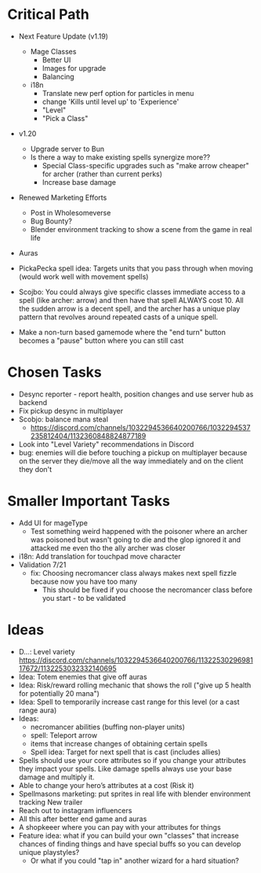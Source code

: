# Critical Path
- Next Feature Update (v1.19)
    - Mage Classes
        - Better UI
        - Images for upgrade
        - Balancing
    - i18n
        - Translate new perf option for particles in menu
        - change 'Kills until level up' to 'Experience'
        - "Level"
        - "Pick a Class"

- v1.20
    - Upgrade server to Bun
    - Is there a way to make existing spells synergize more??
        - Special Class-specific upgrades such as "make arrow cheaper" for archer (rather than current perks)
        - Increase base damage
- Renewed Marketing Efforts
    - Post in Wholesomeverse
    - Bug Bounty?
    - Blender environment tracking to show a scene from the game in real life
- Auras
- PickaPecka spell idea: Targets units that you pass through when moving (would work well with movement spells)
- Scojbo: You could always give specific classes immediate access to a spell (like archer: arrow) and then have that spell ALWAYS cost 10.  All the sudden arrow is a decent spell, and the archer has a unique play pattern that revolves around repeated casts of a unique spell.
- Make a non-turn based gamemode where the "end turn" button becomes a "pause" button where you can still cast


# Chosen Tasks
- Desync reporter - report health, position changes and use server hub as backend
- Fix pickup desync in multiplayer
- Scobjo: balance mana steal
    - https://discord.com/channels/1032294536640200766/1032294537235812404/1132360848824877189
- Look into "Level Variety" recommendations in Discord
- bug: enemies will die before touching a pickup on multiplayer because on the server they die/move all the way immediately and on the client they don't


# Smaller Important Tasks
- Add UI for mageType
    - Test something weird happened with the poisoner where an archer was poisoned but wasn't going to die and the glop ignored it and attacked me even tho the ally archer was closer
- i18n: Add translation for touchpad move character
- Validation 7/21
    - fix: Choosing necromancer class always makes next spell fizzle because now you have too many
        - This should be fixed if you choose the necromancer class before you start - to be validated


# Ideas
- D...: Level variety https://discord.com/channels/1032294536640200766/1132253029698117672/1132253032332140695
- Idea: Totem enemies that give off auras
- Idea: Risk/reward rolling mechanic that shows the roll ("give up 5 health for potentially 20 mana")
- Idea: Spell to temporarily increase cast range for this level (or a cast range aura)
- Ideas:
    - necromancer abilities (buffing non-player units)
    - spell: Teleport arrow
    - items that increase changes of obtaining certain spells
    - Spell idea: Target for next spell that is cast (includes allies)
- Spells should use your core attributes so if you change your attributes they impact your spells. Like damage spells always use your base damage and multiply it. 
- Able to change your hero’s attributes at a cost (Risk it)
- Spellmasons marketing: put sprites in real life with blender environment tracking
New trailer
- Reach out to instagram influencers
- All this after better end game and auras
- A shopkeeer where you can pay with your attributes for things 
- Feature idea: what if you can build your own "classes" that increase chances of finding things and have special buffs so you can develop unique playstyles?
    - Or what if you could "tap in" another wizard for a hard situation?